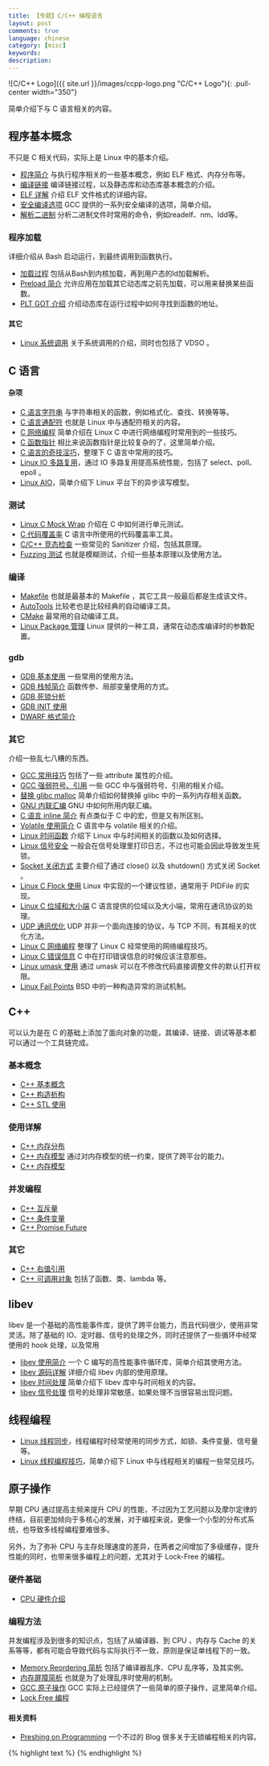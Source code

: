 ```yaml
---
title: 【专题】C/C++ 编程语言
layout: post
comments: true
language: chinese
category: [misc]
keywords:
description:
---
```


<!-- more -->

![C/C++ Logo]({{ site.url }}/images/ccpp-logo.png "C/C++ Logo"){: .pull-center width="350"}

简单介绍下与 C 语言相关的内容。

<!--* [C 持续集成](/post/program-c-continuous-integration.html)，一些与 C 语言的持续集成相关的工具集。-->

## 程序基本概念

不只是 C 相关代码，实际上是 Linux 中的基本介绍。

* [程序简介](/post/program-exec-basic-concept-introduce.html) 与执行程序相关的一些基本概念，例如 ELF 格式、内存分布等。
* [编译链接](/post/program-c-complie-link.html) 编译链接过程，以及静态库和动态库基本概念的介绍。
* [ELF 详解](/post/program-c-elf-details.html) 介绍 ELF 文件格式的详细内容。
* [安全编译选项](/post/program-c-gcc-security-options.html) GCC 提供的一系列安全编译的选项，简单介绍。
* [解析二进制](/post/program-executable-binary-parse-tools.html) 分析二进制文件时常用的命令，例如readelf、nm、ldd等。

### 程序加载

详细介绍从 Bash 启动运行，到最终调用到函数执行。

* [加载过程](/post/program-c-load-process.html) 包括从Bash到内核加载，再到用户态的ld加载解析。
* [Preload 简介](/post/program-c-preload-introduce.html) 允许应用在加载其它动态库之前先加载，可以用来替换某些函数。
* [PLT GOT 介绍](/post/program-c-load-process-plt-got.html) 介绍动态库在运行过程中如何寻找到函数的地址。

#### 其它

* [Linux 系统调用](/post/kernel-syscall.html) 关于系统调用的介绍，同时也包括了 VDSO 。

## C 语言

#### 杂项

* [C 语言字符串](/post/program-c-string-stuff.html) 与字符串相关的函数，例如格式化、查找、转换等等。
* [C 语言通配符](/post/program-c-string-linux-wildcard-introduce.html) 也就是 Linux 中与通配符相关的内容。
* [C 网络编程](/post/program-c-network.html) 简单介绍在 Linux C 中进行网络编程时常用到的一些技巧。
* [C 函数指针](/post/program-c-tips-function-pointer.html) 相比来说函数指针是比较复杂的了，这里简单介绍。
* [C 语言的奇技淫巧](/post/program-c-tips.html)，整理下 C 语言中常用的技巧。
* [Linux IO 多路复用](/post/linux-program-io-multiplexing.html)，通过 IO 多路复用提高系统性能，包括了 select、poll、epoll 。
* [Linux AIO](/post/linux-program-aio.html)，简单介绍下 Linux 平台下的异步读写模型。

### 测试

* [Linux C Mock Wrap](/post/linux-c-mock-wrap-unit-test.html) 介绍在 C 中如何进行单元测试。
* [C 代码覆盖率](/post/language-c-coverage-basic-introduce.html) C 语言中所使用的代码覆盖率工具。
* [C/C++ 竞态检查](/post/language-c-some-sanitizers-introduce.html) 一些常见的 Sanitizer 介绍，包括其原理。
* [Fuzzing 测试](/post/program-c-fuzzing-test-introduce.html) 也就是模糊测试，介绍一些基本原理以及使用方法。

### 编译

* [Makefile](/post/linux-makefile-auto-compile-introduce.html) 也就是最基本的 Makefile ，其它工具一般最后都是生成该文件。
* [AutoTools](/post/linux-autotools-auto-compile-introduce.html) 比较老也是比较经典的自动编译工具。
* [CMake](/post/linux-cmake-auto-compile-introduce.html) 最常用的自动编译工具。
* [Linux Package 管理](/post/linux-package-config-introduce.html) Linux 提供的一种工具，通常在动态库编译时的参数配置。

### gdb

* [GDB 基本使用](/post/program-c-gdb-basic-usage-introduce.html) 一些常用的使用方法。
* [GDB 栈帧简介](/post/program-c-gdb-stack-frame-introduce.html) 函数传参、局部变量使用的方式。
* [GDB 死锁分析](/post/program-c-gdb-deadlock-analyze-introduce.html)
* [GDB INIT 使用](/post/program-c-gdb-init-scripts-introduce.html)
* [DWARF 格式简介](/post/program-c-gdb-dwarf-format-introduce.html)

<!--
https://segmentfault.com/a/1190000020465136
-->

### 其它

介绍一些乱七八糟的东西。

* [GCC 常用技巧](/post/program-c-language-gcc-some-stuff.html) 包括了一些 attribute 属性的介绍。
* [GCC 强弱符号、引用](/post/program-c-strong-weak-symbol-reference.html) 一些 GCC 中与强弱符号、引用的相关介绍。
* [替换 glibc malloc](/post/linux-c-program-replace-glibc-memory-function-introduce.html) 简单介绍如何替换掉 glibc 中的一系列内存相关函数。
* [GNU 内联汇编](/post/linux-c-gnu-inline-assembly-language-introduce.html) GNU 中如何所用内联汇编。
* [C 语言 inline 简介](/post/language-c-inline-concept-introduce.html) 有点类似于 C 中的宏，但是又有所区别。
* [Volatile 使用简介](/post/linux-c-volatile-statement-introduce.html) C 语言中与 volatile 相关的介绍。
* [Linux 时间函数](/post/linux-timer-functions.html) 介绍下 Linux 中与时间相关的函数以及如何选择。
* [Linux 信号安全](/post/linux-signal-safe-introduce.html) 一般会在信号处理里打印日志，不过也可能会因此导致发生死锁。
* [Socket 关闭方式](/post/language-c-socket-close-method.html) 主要介绍了通过 close() 以及 shutdown() 方式关闭 Socket 。
* [Linux C Flock 使用](/post/linux-c-flock-introduce.html) Linux 中实现的一个建议性锁，通常用于 PIDFile 的实现。
* [Linux C 位域和大小端](/post/language-c-bit-field-and-endian-introduce.html) C 语言提供的位域以及大小端，常用在通讯协议的处理。
* [UDP 通讯优化](/post/linux-c-udp-optimize-introduce.html) UDP 并非一个面向连接的协议，与 TCP 不同，有其相关的优化方法。
* [Linux C 网络编程](/post/program-c-network.html) 整理了 Linux C 经常使用的网络编程技巧。
* [Linux C 错误信息](/post/language-c-error-message-usage-introduce.html) C 中在打印错误信息的时候应该注意那些。
* [Linux umask 使用](/post/linux-umask-and-open-introduce.html) 通过 umask 可以在不修改代码直接调整文件的默认打开权限。
* [Linux Fail Points](/post/linux-c-fail-point-introduce.html) BSD 中的一种构造异常的测试机制。

## C++

可以认为是在 C 的基础上添加了面向对象的功能，其编译、链接、调试等基本都可以通过一个工具链完成。

### 基本概念

* [C++ 基本概念](/post/language-cpp-basic-syntax-introduce.html)
* [C++ 构造析构](/post/language-cpp-basic-constructor-destructor-introduce.html)
* [C++ STL 使用](/post/language-cpp-stl-basic-usage-introduce.html)


### 使用详解

* [C++ 内存分布](/post/language-cpp-memory-layout-introduce.html)
* [C++ 内存模型](/post/language-cpp-memory-module-introduce.html) 通过对内存模型的统一约束，提供了跨平台的能力。
* [C++ 内存模型](/post/language-cpp-some-pitfalls.md.html)

### 并发编程

* [C++ 互斥量](/post/language-cpp-concurrency-mutex-introduce.html)
* [C++ 条件变量](/post/language-cpp-concurrency-condition-variable-introduce.html)
* [C++ Promise Future](/post/language-cpp-concurrency-promise-future-introduce.html)


### 其它

* [C++ 右值引用](/post/language-cpp-basic-right-value-reference-introduce.html)
* [C++ 可调用对象](/post/language-cpp-basic-callable-introduce.html) 包括了函数、类、lambda 等。

## libev

libev 是一个基础的高性能事件库，提供了跨平台能力，而且代码很少，使用非常灵活。除了基础的 IO、定时器、信号的处理之外，同时还提供了一些循环中经常使用的 hook 处理，以及常用

* [libev 使用简介](/post/linux-libev.html) 一个 C 编写的高性能事件循环库，简单介绍其使用方法。
* [libev 源码详解](/post/linux-libev-source-code-details-introduce.html) 详细介绍 libev 内部的使用原理。
* [libev 时间处理](/post/linux-libev-timers.html) 简单介绍下 libev 库中与时间相关的内容。
* [libev 信号处理](/post/linux-libev-source-code-signal-process-details.html) 信号的处理非常敏感，如果处理不当很容易出现问题。

## 线程编程

* [Linux 线程同步](/post/program-c-linux-pthreads-synchronize.html)，线程编程时经常使用的同步方式，如锁、条件变量、信号量等。
* [Linux 线程编程技巧](/post/program-c-linux-pthreads-tips.html)，简单介绍下 Linux 中与线程相关的编程一些常见技巧。

<!--
针对thread线程编程的封装
https://github.com/tinycthread/tinycthread
-->

## 原子操作

早期 CPU 通过提高主频来提升 CPU 的性能，不过因为工艺问题以及摩尔定律的终结，目前更加倾向于多核心的发展，对于编程来说，更像一个小型的分布式系统，也导致多线程编程要难很多。

另外，为了弥补 CPU 与主存处理速度的差异，在两者之间增加了多级缓存，提升性能的同时，也带来很多编程上的问题，尤其对于 Lock-Free 的编程。

<!--
内存一致性模型（memory consistency model）就是用来描述多线程对共享存储器的访问行为，在不同的内存一致性模型里，多线程对共享存储器的访问行为有非常大的差别。这些差别会严重影响程序的执行逻辑，甚至会造成软件逻辑问题。在后面的介绍中，我们将分析不同的一致性模型里，多线程的内存访问乱序问题。
-->

### 硬件基础

* [CPU 硬件介绍](/post/computer-hardware-details-introduce.html)

### 编程方法

并发编程涉及到很多的知识点，包括了从编译器、到 CPU 、内存与 Cache 的关系等等，都有可能会导致代码与实际执行不一致，原则是保证单线程下的一致。

* [Memory Reordering 简析](/post/linux-c-memory-reordering-basic-introduce.html) 包括了编译器乱序、CPU 乱序等，及其实例。
* [内存屏障简析](/post/linux-c-memory-barriers-basic-introduce.html) 也就是为了处理乱序时使用的机制。
* [GCC 原子操作](/post/linux-c-gcc-atomic-operation-introduce.html) GCC 实际上已经提供了一些简单的原子操作，这里简单介绍。
* [Lock Free 编程](/post/linux-c-program-lock-free-queue-introduce.html)


#### 相关资料

* [Preshing on Programming](https://preshing.com/) 一个不过的 Blog 很多关于无锁编程相关的内容。

<!--
## C 跨平台支持

### 目标判断

在编写跨平台 C 代码时，往往需要根据平台区分代码，这就需要依赖编译器中预定义的宏，然后在源代码中利用它们判断目标操作系统。

#### Windows

详细可以参考官方提供的宏定义 [Predefined Macros](https://docs.microsoft.com/en-us/cpp/preprocessor/predefined-macros)，用于判断操作系统类型的宏如下：

* `_WIN32` 定义为 1 时编译目标是 32 位以及 64 位，可以是 ARM 或 x86；
* `_WIN64` 定义为 1 时编译目标是 64 位 ARM 或 x86。

需要注意的是，对于 64 位 Windows 系统，`_WIN32` 和 `_WIN64` 都会定义。

https://blog.masterliu.net/gcc-predefined-macros/


一个用户的函数trace
https://github.com/namhyung/uftrace
-->


{% highlight text %}
{% endhighlight %}
